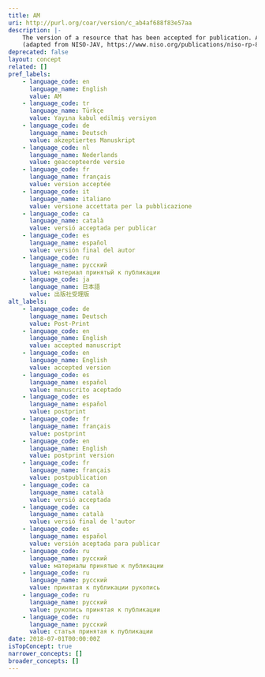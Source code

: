 ```yaml
---
title: AM
uri: http://purl.org/coar/version/c_ab4af688f83e57aa
description: |-
    The version of a resource that has been accepted for publication. A second party takes permanent responsibility for the resource. Content and layout follow publisher’s submission requirements.
    (adapted from NISO-JAV, https://www.niso.org/publications/niso-rp-8-2008-jav)
deprecated: false
layout: concept
related: []
pref_labels:
    - language_code: en
      language_name: English
      value: AM
    - language_code: tr
      language_name: Türkçe
      value: Yayına kabul edilmiş versiyon
    - language_code: de
      language_name: Deutsch
      value: akzeptiertes Manuskript
    - language_code: nl
      language_name: Nederlands
      value: geaccepteerde versie
    - language_code: fr
      language_name: français
      value: version acceptée
    - language_code: it
      language_name: italiano
      value: versione accettata per la pubblicazione
    - language_code: ca
      language_name: català
      value: versió acceptada per publicar
    - language_code: es
      language_name: español
      value: versión final del autor
    - language_code: ru
      language_name: русский
      value: материал принятый к публикации
    - language_code: ja
      language_name: 日本語
      value: 出版社受理版
alt_labels:
    - language_code: de
      language_name: Deutsch
      value: Post-Print
    - language_code: en
      language_name: English
      value: accepted manuscript
    - language_code: en
      language_name: English
      value: accepted version
    - language_code: es
      language_name: español
      value: manuscrito aceptado
    - language_code: es
      language_name: español
      value: postprint
    - language_code: fr
      language_name: français
      value: postprint
    - language_code: en
      language_name: English
      value: postprint version
    - language_code: fr
      language_name: français
      value: postpublication
    - language_code: ca
      language_name: català
      value: versió acceptada
    - language_code: ca
      language_name: català
      value: versió final de l'autor
    - language_code: es
      language_name: español
      value: versión aceptada para publicar
    - language_code: ru
      language_name: русский
      value: материалы принятые к публикации
    - language_code: ru
      language_name: русский
      value: принятая к публикации рукопись
    - language_code: ru
      language_name: русский
      value: рукопись принятая к публикации
    - language_code: ru
      language_name: русский
      value: статья принятая к публикации
date: 2018-07-01T00:00:00Z
isTopConcept: true
narrower_concepts: []
broader_concepts: []
---
```


